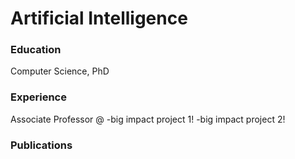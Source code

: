 # Artificial Intelligence

### Education
Computer Science, PhD

### Experience
Associate Professor @
-big impact project 1!
-big impact project 2!

### Publications

